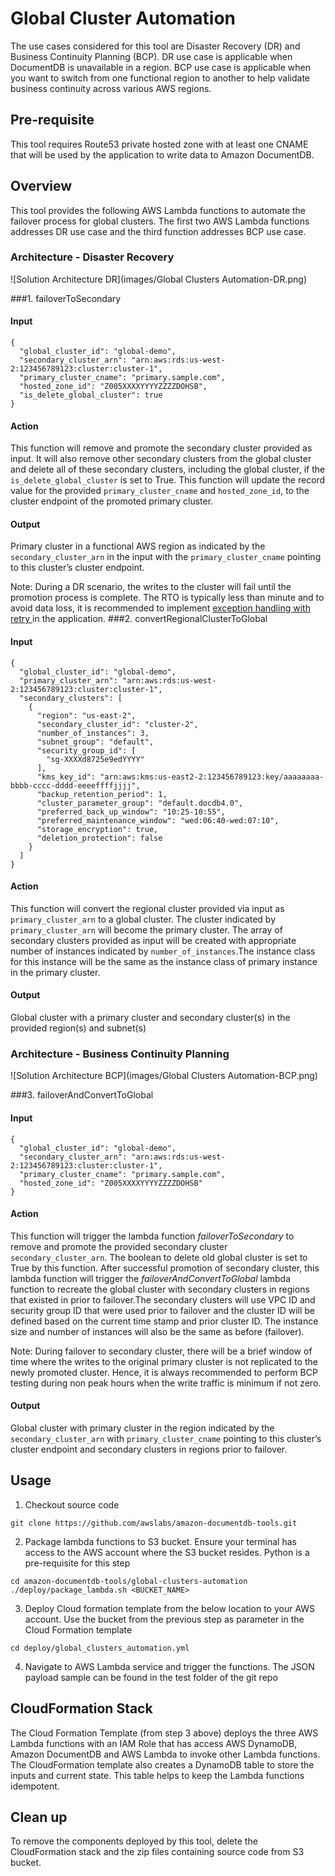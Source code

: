 # Global Cluster Automation
The use cases considered for this tool are Disaster Recovery (DR) and Business Continuity Planning (BCP). DR use case is applicable when DocumentDB is unavailable in a region. BCP use case is applicable when you want to switch from one functional region to another to help validate business continuity across various AWS regions.

## Pre-requisite
This tool requires Route53 private hosted zone with at least one CNAME that will be used by the application to write data to Amazon DocumentDB.

## Overview
This tool provides the following AWS Lambda functions to automate the failover process for global clusters. The first two AWS Lambda functions addresses DR use case and the third function addresses BCP use case.

### Architecture - Disaster Recovery
![Solution Architecture DR](images/Global Clusters Automation-DR.png)

###1. failoverToSecondary
#### Input
```
{
  "global_cluster_id": "global-demo",
  "secondary_cluster_arn": "arn:aws:rds:us-west-2:123456789123:cluster:cluster-1",
  "primary_cluster_cname": "primary.sample.com",
  "hosted_zone_id": "Z005XXXXYYYYZZZZDOHSB",
  "is_delete_global_cluster": true
}
```
#### Action
This function will remove and promote the secondary cluster provided as input. It will also remove other secondary clusters from the global cluster and delete all of these secondary clusters, including the global cluster, if the `is_delete_global_cluster` is set to True. This function will update the record value for the provided `primary_cluster_cname` and `hosted_zone_id`, to the cluster endpoint of the promoted primary cluster.   
#### Output
Primary cluster in a functional AWS region as indicated by the `secondary_cluster_arn` in the input with the `primary_cluster_cname` pointing to this cluster’s cluster endpoint. 

Note: During a DR scenario, the writes to the cluster will fail until the promotion process is complete. The RTO is typically less than minute and to avoid data loss, it is recommended to implement <a href="https://aws.amazon.com/blogs/database/building-resilient-applications-with-amazon-documentdb-with-mongodb-compatibility-part-2-exception-handling/" target="_blank">exception handling with retry </a>in the application. 
###2. convertRegionalClusterToGlobal
#### Input
```
{
  "global_cluster_id": "global-demo",
  "primary_cluster_arn": "arn:aws:rds:us-west-2:123456789123:cluster:cluster-1",
  "secondary_clusters": [
    {
      "region": "us-east-2",
      "secondary_cluster_id": "cluster-2",
      "number_of_instances": 3,
      "subnet_group": "default",
      "security_group_id": [
        "sg-XXXXd8725e9edYYYY"
      ],
      "kms_key_id": "arn:aws:kms:us-east2-2:123456789123:key/aaaaaaaa-bbbb-cccc-dddd-eeeeffffjjjj",
      "backup_retention_period": 1,
      "cluster_parameter_group": "default.docdb4.0",
      "preferred_back_up_window": "10:25-10:55",
      "preferred_maintenance_window": "wed:06:40-wed:07:10",
      "storage_encryption": true,
      "deletion_protection": false
    }
  ]
}
```
#### Action
This function will convert the regional cluster provided via input as `primary_cluster_arn` to a global cluster. The cluster indicated by `primary_cluster_arn` will become the primary cluster. The array of secondary clusters provided as input will be created with appropriate number of instances indicated by `number_of_instances`.The instance class for this instance will be the same as the instance class of primary instance in the primary cluster.

#### Output
Global cluster with a primary cluster and secondary cluster(s) in the provided region(s) and subnet(s) 

### Architecture - Business Continuity Planning  
![Solution Architecture BCP](images/Global Clusters Automation-BCP.png)

###3. failoverAndConvertToGlobal
#### Input
```
{
  "global_cluster_id": "global-demo",
  "secondary_cluster_arn": "arn:aws:rds:us-west-2:123456789123:cluster:cluster-1",
  "primary_cluster_cname": "primary.sample.com",
  "hosted_zone_id": "Z005XXXXYYYYZZZZDOHSB"
}
```
#### Action
This function will trigger the lambda function *failoverToSecondary* to remove and promote the provided secondary cluster `secondary_cluster_arn`. The boolean to delete old global cluster is set to True by this function. After successful promotion of secondary cluster, this lambda function will trigger the *failoverAndConvertToGlobal* lambda function to recreate the global cluster with secondary clusters in regions that existed in prior to failover.The secondary clusters will use VPC ID and security group ID that were used prior to failover and the cluster ID will be defined based on the current time stamp and prior cluster ID. The instance size and number of instances will also be the same as before (failover).

Note: During failover to secondary cluster, there will be a brief window of time where the writes to the original primary cluster is not replicated to the newly promoted cluster. Hence, it is always recommended to perform BCP testing during non peak hours when the write traffic is minimum if not zero.

#### Output
Global cluster with primary cluster in the region indicated by the `secondary_cluster_arn` with `primary_cluster_cname` pointing to this cluster’s cluster endpoint and secondary clusters in regions prior to failover. 

## Usage
1. Checkout source code
```
git clone https://github.com/awslabs/amazon-documentdb-tools.git
```
2. Package lambda functions to S3 bucket. Ensure your terminal has access to the AWS account where the S3 bucket resides. Python is a pre-requisite for this step
```
cd amazon-documentdb-tools/global-clusters-automation
./deploy/package_lambda.sh <BUCKET_NAME>
```
3. Deploy Cloud formation template from the below location to your AWS account. Use the bucket from the previous step as parameter in the Cloud Formation template
```
cd deploy/global_clusters_automation.yml
```
4. Navigate to AWS Lambda service and trigger the functions. The JSON payload sample can be found in the test folder of the git repo

## CloudFormation Stack
The Cloud Formation Template (from step 3 above) deploys the three AWS Lambda functions with an IAM Role that has access AWS DynamoDB, Amazon DocumentDB and AWS Lambda to invoke other Lambda functions. The CloudFormation template also creates a DynamoDB table to store the inputs and current state. This table helps to keep the Lambda functions idempotent. 

## Clean up
To remove the components deployed by this tool, delete the CloudFormation stack and the zip files containing source code from S3 bucket. 
